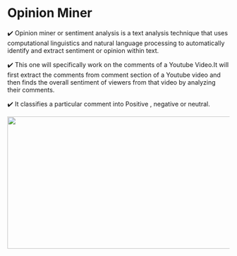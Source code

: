 # Opinion Miner
:heavy_check_mark: Opinion miner or sentiment analysis is a text analysis technique that uses computational linguistics and natural language processing to automatically identify and extract sentiment or opinion within text.

:heavy_check_mark: This one will specifically work on the comments of a Youtube Video.It will first extract the comments from comment section of a Youtube video and then finds the overall sentiment of viewers from that video by analyzing their comments.

:heavy_check_mark: It classifies a particular comment into Positive , negative or neutral.

<img src="https://user-images.githubusercontent.com/85544778/208442805-dbdc6559-3de0-4a33-9846-52259a7791d6.png" width="600" height="300" />
